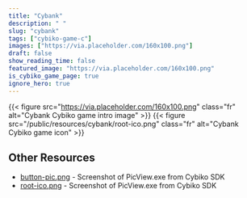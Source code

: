 ```yaml
---
title: "Cybank"
description: " "
slug: "cybank"
tags: ["cybiko-game-c"]
images: ["https://via.placeholder.com/160x100.png"]
draft: false
show_reading_time: false
featured_image: "https://via.placeholder.com/160x100.png"
is_cybiko_game_page: true
ignore_hero: true
---
```

{{< figure src="https://via.placeholder.com/160x100.png" class="fr" alt="Cybank Cybiko game intro image" >}}
 {{< figure src="/public/resources/cybank/root-ico.png" class="fr" alt="Cybank Cybiko game icon" >}}

## Other Resources
* [button-pic.png](/public/resources/cybank/button-pic.png) - Screenshot of PicView.exe from Cybiko SDK
* [root-ico.png](/public/resources/cybank/root-ico.png) - Screenshot of PicView.exe from Cybiko SDK
